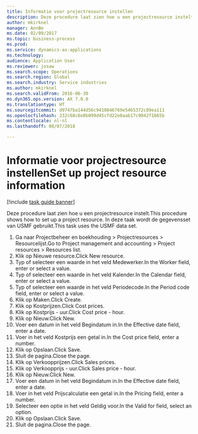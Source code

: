 ```yaml
--- 
title: Informatie voor projectresource instellen
description: Deze procedure laat zien hoe u een projectresource instelt.
author: mkirknel
manager: AnnBe
ms.date: 02/09/2017
ms.topic: business-process
ms.prod: 
ms.service: dynamics-ax-applications
ms.technology: 
audience: Application User
ms.reviewer: josaw
ms.search.scope: Operations
ms.search.region: Global
ms.search.industry: Service industries
ms.author: mkirknel
ms.search.validFrom: 2016-06-30
ms.dyn365.ops.version: AX 7.0.0
ms.translationtype: HT
ms.sourcegitcommit: d9747ba144d56c9410846769e5465372c89ea111
ms.openlocfilehash: 232c68c6e0b099d45cfd22e8aab17c9042f1665b
ms.contentlocale: nl-nl
ms.lasthandoff: 08/07/2018

---
```

# <a name="set-up-project-resource-information"></a><span data-ttu-id="5e9f3-103">Informatie voor projectresource instellen</span><span class="sxs-lookup"><span data-stu-id="5e9f3-103">Set up project resource information</span></span>

[!include [task guide banner](../../includes/task-guide-banner.md)]

<span data-ttu-id="5e9f3-104">Deze procedure laat zien hoe u een projectresource instelt.</span><span class="sxs-lookup"><span data-stu-id="5e9f3-104">This procedure shows how to set up a project resource.</span></span> <span data-ttu-id="5e9f3-105">In deze taak wordt de gegevensset van USMF gebruikt.</span><span class="sxs-lookup"><span data-stu-id="5e9f3-105">This task uses the USMF data set.</span></span>

1. <span data-ttu-id="5e9f3-106">Ga naar Projectbeheer en boekhouding > Projectresources > Resourcelijst.</span><span class="sxs-lookup"><span data-stu-id="5e9f3-106">Go to Project management and accounting > Project resources > Resources list.</span></span>
2. <span data-ttu-id="5e9f3-107">Klik op Nieuwe resource.</span><span class="sxs-lookup"><span data-stu-id="5e9f3-107">Click New resource.</span></span>
3. <span data-ttu-id="5e9f3-108">Typ of selecteer een waarde in het veld Medewerker.</span><span class="sxs-lookup"><span data-stu-id="5e9f3-108">In the Worker field, enter or select a value.</span></span>
4. <span data-ttu-id="5e9f3-109">Typ of selecteer een waarde in het veld Kalender.</span><span class="sxs-lookup"><span data-stu-id="5e9f3-109">In the Calendar field, enter or select a value.</span></span>
5. <span data-ttu-id="5e9f3-110">Typ of selecteer een waarde in het veld Periodecode.</span><span class="sxs-lookup"><span data-stu-id="5e9f3-110">In the Period code field, enter or select a value.</span></span>
6. <span data-ttu-id="5e9f3-111">Klik op Maken.</span><span class="sxs-lookup"><span data-stu-id="5e9f3-111">Click Create.</span></span>
7. <span data-ttu-id="5e9f3-112">Klik op Kostprijzen.</span><span class="sxs-lookup"><span data-stu-id="5e9f3-112">Click Cost prices.</span></span>
8. <span data-ttu-id="5e9f3-113">Klik op Kostprijs - uur.</span><span class="sxs-lookup"><span data-stu-id="5e9f3-113">Click Cost price - hour.</span></span>
9. <span data-ttu-id="5e9f3-114">Klik op Nieuw.</span><span class="sxs-lookup"><span data-stu-id="5e9f3-114">Click New.</span></span>
10. <span data-ttu-id="5e9f3-115">Voer een datum in het veld Begindatum in.</span><span class="sxs-lookup"><span data-stu-id="5e9f3-115">In the Effective date field, enter a date.</span></span>
11. <span data-ttu-id="5e9f3-116">Voer in het veld Kostprijs een getal in.</span><span class="sxs-lookup"><span data-stu-id="5e9f3-116">In the Cost price field, enter a number.</span></span>
12. <span data-ttu-id="5e9f3-117">Klik op Opslaan.</span><span class="sxs-lookup"><span data-stu-id="5e9f3-117">Click Save.</span></span>
13. <span data-ttu-id="5e9f3-118">Sluit de pagina.</span><span class="sxs-lookup"><span data-stu-id="5e9f3-118">Close the page.</span></span>
14. <span data-ttu-id="5e9f3-119">Klik op Verkoopprijzen.</span><span class="sxs-lookup"><span data-stu-id="5e9f3-119">Click Sales prices.</span></span>
15. <span data-ttu-id="5e9f3-120">Klik op Verkoopprijs - uur.</span><span class="sxs-lookup"><span data-stu-id="5e9f3-120">Click Sales price - hour.</span></span>
16. <span data-ttu-id="5e9f3-121">Klik op Nieuw.</span><span class="sxs-lookup"><span data-stu-id="5e9f3-121">Click New.</span></span>
17. <span data-ttu-id="5e9f3-122">Voer een datum in het veld Begindatum in.</span><span class="sxs-lookup"><span data-stu-id="5e9f3-122">In the Effective date field, enter a date.</span></span>
18. <span data-ttu-id="5e9f3-123">Voer in het veld Prijscalculatie een getal in.</span><span class="sxs-lookup"><span data-stu-id="5e9f3-123">In the Pricing field, enter a number.</span></span>
19. <span data-ttu-id="5e9f3-124">Selecteer een optie in het veld Geldig voor.</span><span class="sxs-lookup"><span data-stu-id="5e9f3-124">In the Valid for field, select an option.</span></span>
20. <span data-ttu-id="5e9f3-125">Klik op Opslaan.</span><span class="sxs-lookup"><span data-stu-id="5e9f3-125">Click Save.</span></span>
21. <span data-ttu-id="5e9f3-126">Sluit de pagina.</span><span class="sxs-lookup"><span data-stu-id="5e9f3-126">Close the page.</span></span>


